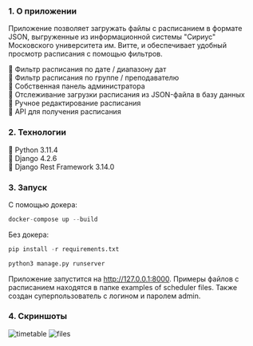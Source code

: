 ### 1. О приложении ###
Приложение позволяет загружать файлы с расписанием в формате JSON, выгруженные из информационной системы "Сириус" Московского университета им. Витте, и обеспечивает удобный просмотр расписания с помощью фильтров.

:small_blue_diamond: Фильтр расписания по дате / диапазону дат  
:small_blue_diamond: Фильтр расписания по группе / преподавателю  
:small_blue_diamond: Собственная панель администратора  
:small_blue_diamond: Отслеживание загрузки расписания из JSON-файла в базу данных  
:small_blue_diamond: Ручное редактирование расписания  
:small_blue_diamond: API для получения расписания  
### 2. Технологии ###
:small_orange_diamond: Python 3.11.4  
:small_orange_diamond: Django 4.2.6  
:small_orange_diamond: Django Rest Framework 3.14.0  
### 3. Запуск ###
С помощью докера:
```python
docker-compose up --build
```
Без докера:
```python
pip install -r requirements.txt
```
```python
python3 manage.py runserver
```
Приложение запустится на http://127.0.0.1:8000. Примеры файлов с расписанием находятся в папке examples of scheduler files.
Также создан суперпользователь с логином и паролем admin.
### 4. Скриншоты ###
![timetable](https://github.com/khaustiv/timetable/assets/143105312/225b5d9d-9454-48f8-a761-0a3b9dcc74ec)
![files](https://github.com/khaustiv/timetable/assets/143105312/062aba6c-41b4-4a9e-b6eb-3c366c3db0e6)
